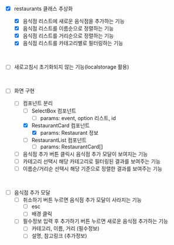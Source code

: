 - [x] restaurants 클래스 추상화

  - [x] 음식점 리스트에 새로운 음식점을 추가하는 기능
  - [x] 음식점 리스트를 이름순으로 정렬하는 기능
  - [x] 음식점 리스트를 거리순으로 정렬하는 기능
  - [x] 음식점 리스트를 카테고리별로 필터링하는 기능

<br>

- [ ] 새로고침시 초기화되지 않는 기능(localstorage 활용)

<br>

- [ ] 화면 구현

  - [ ] 컴포넌트 분리
    - [ ] SelectBox 컴포넌트
      - [ ] params: event, option 리스트, id
    - [x] RestaurantCard 컴포넌트
      - [x] params: Restaurant 정보
    - [ ] RestaurantList 컴포넌트
      - [ ] params: RestaurantCard[]
  - [ ] 음식점 추가 버튼 클릭시 음식점 추가 모달이 보여지는 기능
  - [ ] 카테고리 선택시 해당 카테고리로 필터링된 결과를 보여주는 기능
  - [ ] 이름순/거리순 선택시 해당 기준으로 정렬한 결과를 보여주는 기능

<br>

- [ ] 음식점 추가 모달
  - [ ] 취소하기 버튼 누르면 음식점 추가 모달이 사라지는 기능
    - [ ] esc
    - [ ] 배경 클릭
  - [ ] 필수정보 입력 후 추가하기 버튼 누르면 새로운 음식점 추가하는 기능
    - [ ] 카테고리, 이름, 거리 (필수정보)
    - [ ] 설명, 참고링크 (추가정보)
